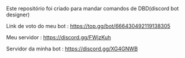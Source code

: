 Este repositório foi criado para mandar comandos de DBD(discord bot designer) 

Link de voto do meu bot : https://top.gg/bot/666430492119138305

Meu servidor : https://discord.gg/FWjzKuh

Servidor da minha bot : https://discord.gg/XG4GNWB
